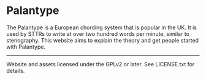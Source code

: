 # Palantype

The Palantype is a European chording system that is popular in the UK. It is used by STTRs to write at over two hundred words per minute, similar to stenography. This website aims to explain the theory and get people started with Palantype.

--------------------

Website and assets licensed under the GPLv2 or later. See LICENSE.txt for details.
